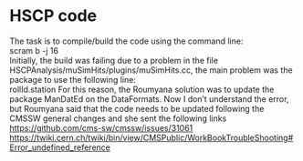# HSCP code

The task is to compile/build the code using the command line:
<br>
scram b -j 16
<br>
Initially, the build was failing due to a problem in the file HSCPAnalysis/muSimHits/plugins/muSimHits.cc, the main problem was the package to use the following line:
<br>
rollId.station
For this reason, the Roumyana solution was to update the package ManDatEd on the DataFormats. Now I don’t understand the error, but Roumyana said that the code needs to be updated following the CMSSW general changes and she sent the following links
<br>
https://github.com/cms-sw/cmssw/issues/31061
<br>
https://twiki.cern.ch/twiki/bin/view/CMSPublic/WorkBookTroubleShooting#Error_undefined_reference
